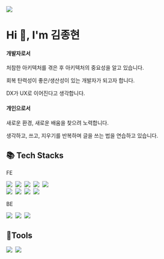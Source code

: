 <img src="https://capsule-render.vercel.app/api?type=waving&color=0500BE&height=250&section=header&text=김종현's%20Github!&fontSize=80&fontColor=ffffff&fontAlignY=40&fontAlign=50" />
<p>
    
<h1>Hi 👋, I'm 김종현</h1>

<h4>개발자로서</h4>
<p>처참한 아키텍처를 겪은 후 아키텍처의 중요성을 알고 있습니다.</p>
<p>회복 탄력성이 좋은/생산성이 있는 개발자가 되고자 합니다.</p>
<p>DX가 UX로 이어진다고 생각합니다.</p>

<h4>개인으로서</h4>
<p>새로운 환경, 새로운 배움을 찾으려 노력합니다.</p>
<p>생각하고, 쓰고, 지우기를 반복하며 글을 쓰는 법을 연습하고 있습니다.</p>

<h2> 📚 Tech Stacks </h2>

<div>
    <p>FE</p>
    <img src="https://img.shields.io/badge/html5-E34F26?style=for-the-badge&logo=html5&logoColor=white"/>&nbsp
    <img src="https://img.shields.io/badge/css-1572B6?style=for-the-badge&logo=css3&logoColor=white"/>&nbsp
    <img src="https://img.shields.io/badge/Sass-CC6699?style=for-the-badge&logo=sass&logoColor=white"/>&nbsp
    <img src="https://img.shields.io/badge/Tailwind_CSS-38B2AC?style=for-the-badge&logo=tailwind-css&logoColor=white"/>&nbsp
    <img src="https://img.shields.io/badge/Material--UI-0081CB?style=for-the-badge&logo=material-ui&logoColor=white"/>&nbsp
    <br>
    <img src="https://img.shields.io/badge/javascript-F7DF1E?style=for-the-badge&logo=javascript&logoColor=black"/>&nbsp
    <img src="https://img.shields.io/badge/react-61DAFB?style=for-the-badge&logo=react&logoColor=black"/>&nbsp
    <img src="https://img.shields.io/badge/Redux-593D88?style=for-the-badge&logo=redux&logoColor=white"/>&nbsp
    <img src="https://img.shields.io/badge/TypeScript-007ACC?style=for-the-badge&logo=typescript&logoColor=white">&nbsp
    <br>
    <p>BE</p>
    <img src="https://img.shields.io/badge/node.js-339933?style=for-the-badge&logo=Node.js&logoColor=white"/>&nbsp
    <img src="https://img.shields.io/badge/express-000000?style=for-the-badge&logo=express&logoColor=white"/>&nbsp
    <img src="https://img.shields.io/badge/mongoDB-47A248?style=for-the-badge&logo=MongoDB&logoColor=white"/>&nbsp
</div>

<h2> 🌱Tools </h2>
<div>
  <img src="https://img.shields.io/badge/github-181717?style=for-the-badge&logo=github&logoColor=white"/>&nbsp
  <img src="https://img.shields.io/badge/git-F05032?style=for-the-badge&logo=git&logoColor=white"/>&nbsp
</div>

<!-- 
<h2> 🔭 I’m currently working on ... </h2> 
-->


